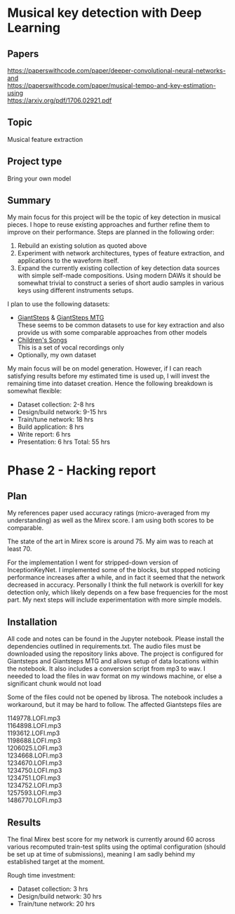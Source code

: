# Musical key detection with Deep Learning

## Papers
https://paperswithcode.com/paper/deeper-convolutional-neural-networks-and  
https://paperswithcode.com/paper/musical-tempo-and-key-estimation-using  
https://arxiv.org/pdf/1706.02921.pdf  

## Topic
Musical feature extraction

## Project type
Bring your own model

## Summary
My main focus for this project will be the topic of key detection in musical pieces. I hope to reuse existing approaches and further refine them to improve on their performance. Steps are planned in the following order:
1. Rebuild an existing solution as quoted above
2. Experiment with network architectures, types of feature extraction, and applications to the waveform itself.
3. Expand the currently existing collection of key detection data sources with simple self-made compositions. Using modern DAWs it should be somewhat trivial to construct a series of short audio samples in various keys using different instruments setups.

I plan to use the following datasets:
* [GiantSteps](https://github.com/GiantSteps/giantsteps-key-dataset) & [GiantSteps MTG](https://github.com/GiantSteps/giantsteps-mtg-key-dataset)  
These seems to be common datasets to use for key extraction and also provide us with some comparable approaches from other models
* [Children's Songs](https://dagshub.com/kinkusuma/children-song-dataset)  
This is a set of vocal recordings only
* Optionally, my own dataset

My main focus will be on model generation. However, if I can reach satisfying results before my estimated time is used up, I will invest the remaining time into dataset creation. Hence the following breakdown is somewhat flexible:
* Dataset collection: 2-8 hrs
* Design/build network: 9-15 hrs
* Train/tune network: 18 hrs
* Build application: 8 hrs
* Write report: 6 hrs
* Presentation: 6 hrs
Total: 55 hrs


# Phase 2 - Hacking report

## Plan
My references paper used accuracy ratings (micro-averaged from my understanding) as well as the Mirex score. I am using both scores to be comparable.

The state of the art in Mirex score is around 75. My aim was to reach at least 70.

For the implementation I went for stripped-down version of InceptionKeyNet. I implemented some of the blocks, but stopped noticing performance increases after a while, and in fact it seemed that the network decreased in accuracy. Personally I think the full network is overkill for key detection only, which likely depends on a few base frequencies for the most part. My next steps will include experimentation with more simple models.

## Installation
All code and notes can be found in the Jupyter notebook. Please install the dependencies outlined in requirements.txt. The audio files must be downloaded using the repository links above. The project is configured for Giantsteps and Giantsteps MTG and allows setup of data locations within the notebook. It also includes a conversion script from mp3 to wav. I neeeded to load the files in wav format on my windows machine, or else a significant chunk would not load

Some of the files could not be opened by librosa. The notebook includes a workaround, but it may be hard to follow. The affected Giantsteps files are

1149778.LOFI.mp3  
1164898.LOFI.mp3  
1193612.LOFI.mp3  
1198688.LOFI.mp3  
1206025.LOFI.mp3  
1234668.LOFI.mp3  
1234670.LOFI.mp3  
1234750.LOFI.mp3  
1234751.LOFI.mp3  
1234752.LOFI.mp3  
1257593.LOFI.mp3  
1486770.LOFI.mp3  

## Results
The final Mirex best score for my network is currently around 60 across various recomputed train-test splits using the optimal configuration (should be set up at time of submissions), meaning I am sadly behind my established target at the moment.

Rough time investment:
* Dataset collection: 3 hrs
* Design/build network: 30 hrs
* Train/tune network: 20 hrs
